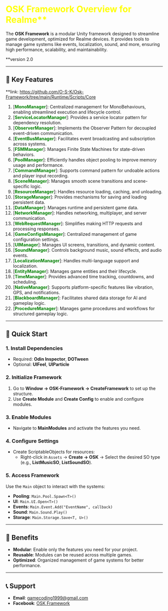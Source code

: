 # <span style="color:yellow;">**OSK Framework Overview for Realme****</span>

The **OSK Framework** is a modular Unity framework designed to streamline game development, optimized for Realme devices. It provides tools to manage game systems like events, localization, sound, and more, ensuring high performance, scalability, and maintainability.

**version 2.0

---

## **🌟 Key Features**

**link: https://github.com/O-S-K/Osk-Framework/tree/main/Runtime/Scripts/Core

1. [<span style="color:green;">**MonoManager**</span>]: Centralized management for MonoBehaviours, enabling streamlined execution and lifecycle control.  
2. [<span style="color:green;">**ServiceLocatorManager**</span>]: Provides a service locator pattern for dependency resolution.  
3. [<span style="color:green;">**ObserverManager**</span>]: Implements the Observer Pattern for decoupled event-driven communication.  
4. [<span style="color:green;">**EventBusManager**</span>]: Facilitates event broadcasting and subscription across systems.  
5. [<span style="color:green;">**FSMManager**</span>]: Manages Finite State Machines for state-driven behaviors.  
6. [<span style="color:green;">**PoolManager**</span>]: Efficiently handles object pooling to improve memory usage and performance.  
7. [<span style="color:green;">**CommandManager**</span>]: Supports command pattern for undoable actions and player input recording.  
8. [<span style="color:green;">**SceneManager**</span>]: Manages smooth scene transitions and scene-specific logic.  
9. [<span style="color:green;">**ResourceManager**</span>]: Handles resource loading, caching, and unloading.  
10. [<span style="color:green;">**StorageManager**</span>]: Provides mechanisms for saving and loading persistent data.  
11. [<span style="color:green;">**DataManager**</span>]: Manages runtime and persistent game data.  
12. [<span style="color:green;">**NetworkManager**</span>]: Handles networking, multiplayer, and server communication.  
13. [<span style="color:green;">**WebRequestManager**</span>]: Simplifies making HTTP requests and processing responses.  
14. [<span style="color:green;">**GameConfigsManager**</span>]: Centralized management of game configuration settings.  
15. [<span style="color:green;">**UIManager**</span>]: Manages UI screens, transitions, and dynamic content.  
16. [<span style="color:green;">**SoundManager**</span>]: Controls background music, sound effects, and audio events.  
17. [<span style="color:green;">**LocalizationManager**</span>]: Handles multi-language support and localization.  
18. [<span style="color:green;">**EntityManager**</span>]: Manages game entities and their lifecycle.  
19. [<span style="color:green;">**TimeManager**</span>]: Provides advanced time tracking, countdowns, and scheduling.  
20. [<span style="color:green;">**NativeManager**</span>]: Supports platform-specific features like vibration, GPS, and notifications.  
21. [<span style="color:green;">**BlackboardManager**</span>]: Facilitates shared data storage for AI and gameplay logic.  
22. [<span style="color:green;">**ProcedureManager**</span>]: Manages game procedures and workflows for structured gameplay logic.  

---

## **🚀 Quick Start**

### **1. Install Dependencies**
- Required: **Odin Inspector**, **DOTween**  
- Optional: **UIFeel**, **UIParticle**

### **2. Initialize Framework**
1. Go to **Window → OSK-Framework → CreateFramework** to set up the structure.  
2. Use **Create Module** and **Create Config** to enable and configure modules.

### **3. Enable Modules**
- Navigate to **MainModules** and activate the features you need.

### **4. Configure Settings**
- Create ScriptableObjects for resources:
  - Right-click in `Assets` → **Create → OSK** → Select the desired SO type (e.g., **ListMusicSO**, **ListSoundSO**).

### **5. Access Framework**
Use the `Main` object to interact with the systems:
- **Pooling**: `Main.Pool.Spawn<T>()`  
- **UI**: `Main.UI.Open<T>()`  
- **Events**: `Main.Event.Add("EventName", callback)`  
- **Sound**: `Main.Sound.Play()`  
- **Storage**: `Main.Storage.Save<T, U>()`  

---

## **🎯 Benefits**
- **Modular**: Enable only the features you need for your project.  
- **Reusable**: Modules can be reused across multiple games.  
- **Optimized**: Organized management of game systems for better performance.  

---

## **📞 Support**
- **Email**: gamecoding1999@gmail.com  
- **Facebook**: [OSK Framework](https://www.facebook.com/xOskx/)
